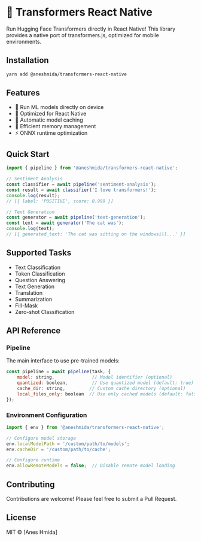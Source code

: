 # 🤗 Transformers React Native

Run Hugging Face Transformers directly in React Native! This library provides a native port of transformers.js, optimized for mobile environments.

## Installation

```bash
yarn add @aneshmida/transformers-react-native
```


## Features

- 🚀 Run ML models directly on device
- 📱 Optimized for React Native
- 🔄 Automatic model caching
- 💾 Efficient memory management
- ⚡ ONNX runtime optimization

## Quick Start

```javascript
import { pipeline } from '@aneshmida/transformers-react-native';

// Sentiment Analysis
const classifier = await pipeline('sentiment-analysis');
const result = await classifier('I love transformers!');
console.log(result);
// [{ label: 'POSITIVE', score: 0.999 }]

// Text Generation
const generator = await pipeline('text-generation');
const text = await generator('The cat was');
console.log(text);
// [{ generated_text: 'The cat was sitting on the windowsill...' }]
```


## Supported Tasks

- Text Classification
- Token Classification
- Question Answering
- Text Generation
- Translation
- Summarization
- Fill-Mask
- Zero-shot Classification

## API Reference

### Pipeline

The main interface to use pre-trained models:

```javascript
const pipeline = await pipeline(task, {
    model: string,              // Model identifier (optional)
    quantized: boolean,         // Use quantized model (default: true)
    cache_dir: string,         // Custom cache directory (optional)
    local_files_only: boolean  // Use only cached models (default: false)
});
```


### Environment Configuration

```javascript
import { env } from '@aneshmida/transformers-react-native';

// Configure model storage
env.localModelPath = '/custom/path/to/models';
env.cacheDir = '/custom/path/to/cache';

// Configure runtime
env.allowRemoteModels = false;  // Disable remote model loading
```


## Contributing

Contributions are welcome! Please feel free to submit a Pull Request.

## License

MIT © [Anes Hmida]